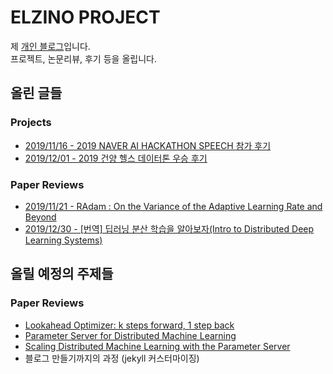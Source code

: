 # ELZINO PROJECT
제 [개인 블로그](http://elzino.github.io/)입니다.  
프로젝트, 논문리뷰, 후기 등을 올립니다.  

## 올린 글들
### Projects
- [2019/11/16 - 2019 NAVER AI HACKATHON SPEECH 참가 후기](http://elzino.github.io/projects/2019-11-16/naver-ai-hackathon-review)
- [2019/12/01 - 2019 건양 헬스 데이터톤 우승 후기](http://elzino.github.io/projects/2019-12-01/konyang-health-datathon)
### Paper Reviews
- [2019/11/21 - RAdam : On the Variance of the Adaptive Learning Rate and Beyond](http://elzino.github.io/papers/2019-11-21/radam)
- [2019/12/30 - [번역] 딥러닝 분산 학습을 알아보자(Intro to Distributed Deep Learning Systems)](http://elzino.github.io/papers/2019-12-30/intro-to-distributed-deep-learning-systems)

## 올릴 예정의 주제들
### Paper Reviews
- [Lookahead Optimizer: k steps forward, 1 step back](https://arxiv.org/abs/1907.08610)
- [Parameter Server for Distributed Machine Learning](https://pdfs.semanticscholar.org/30e9/4e24d67994c5a8e2f20f852a51d28a720de2.pdf)
- [Scaling Distributed Machine Learning with the Parameter Server](https://www.cs.cmu.edu/~muli/file/parameter_server_osdi14.pdf)
- 블로그 만들기까지의 과정 (jekyll 커스터마이징)